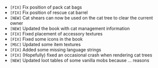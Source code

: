 - `[FIX]` Fix position of pack cat bags
- `[FIX]` Fix position of rescue cat barrel
- `[NEW]` Cat shears can now be used on the cat tree to clear the current owner
- `[NEW]` Updated the book with cat management information
- `[FIX]` Fixed placement of accessory textures
- `[FIX]` Fixed some icons in the book
- `[MSC]` Updated some item textures
- `[FIX]` Added some missing language strings
- `[FIX]` (Hopefully) fixed an occasional crash when rendering cat trees
- `[NEW]` Updated loot tables of some vanilla mobs because ... reasons
